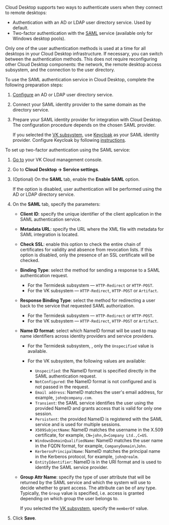 Cloud Desktop supports two ways to authenticate users when they connect to remote desktops:

- Authentication with an AD or LDAP user directory service. Used by default.
- Two-factor authentication with the [SAML](https://en.wikipedia.org/wiki/Security_Assertion_Markup_Language) service (available only for Windows desktop pools).

Only one of the user authentication methods is used at a time for all desktops in your Cloud Desktop infrastructure. If necessary, you can switch between the authentication methods. This does not require reconfiguring other Cloud Desktop components: the network, the remote desktop access subsystem, and the connection to the user directory.

To use the SAML authentication service in Cloud Desktop, complete the following preparation steps:

1. [Configure](../setup-ldap) an AD or LDAP user directory service.
1. Connect your SAML identity provider to the same domain as the directory service.
1. Prepare your SAML identity provider for integration with Cloud Desktop. The configuration procedure depends on the chosen SAML provider.

    <warn>

    If you selected the [VK subsystem](../setup-provider), use [Keycloak](https://www.keycloak.org) as your SAML identity provider. Configure Keycloak by following [instructions](../../../how-to-guides/keycloak).

    </warn>

To set up two-factor authentication using the SAML service:

1. [Go to](https://msk.cloud.vk.com/app/en) your VK Cloud management console.
1. Go to **Cloud Desktop → Service settings**.
1. (Optional) On the **SAML** tab, enable the **Enable SAML** option.

    If the option is disabled, user authentication will be performed using the AD or LDAP directory service.

1. On the **SAML** tab, specify the parameters:

    - **Client ID**: specify the unique identifier of the client application in the SAML authentication service.
    - **Metadata URL**: specify the URL where the XML file with metadata for SAML integration is located.
    - **Check SSL**: enable this option to check the entire chain of certificates for validity and absence from revocation lists. If this option is disabled, only the presence of an SSL certificate will be checked.
    - **Binding Type**: select the method for sending a response to a SAML authentication request.

      - For the Termidesk subsystem — `HTTP-Redirect` or `HTTP-POST`.
      - For the VK subsystem — `HTTP-Redirect`, `HTTP-POST` or `Artifact`.

    - **Response Binding Type**: select the method for redirecting a user back to the service that requested SAML authorization.

      - For the Termidesk subsystem — `HTTP-Redirect` or `HTTP-POST`.
      - For the VK subsystem — `HTTP-Redirect`, `HTTP-POST` or `Artifact`.

    - **Name ID format**: select which NameID format will be used to map name identifiers across identity providers and service providers.

      - For the Termidesk subsystem, , only the `Unspecified` value is available.
      - For the VK subsystem, the following values ​​are available:

        - `Unspecified`: the NameID format is specified directly in the SAML authentication request.
        - `NotConfigured`: the NameID format is not configured and is not passed in the request.
        - `Email address`: NameID matches the user's email address, for example, `john@company.com`.
        - `Transient`: the SAML service identifies the user using the provided NameID and grants access that is valid for only one session.
        - `Persistent`: the provided NameID is registered with the SAML service and is used for multiple sessions.
        - `X509SubjectName`: NameID matches the username in the X.509 certificate, for example, `CN=john,O=Company Ltd.,C=US`.
        - `WindowsDomainQualifiedName`: NameID matches the user name in the FQDN format, for example, `CompanyDomain\John`.
        - `KerberosPrincipalName`: NameID matches the principal name in the Kerberos protocol, for example, `john@realm`.
        - `EntityIdentifier`: NameID is in the URI format and is used to identify the SAML service provider.

    - **Group Attr Name**: specify the type of user attribute that will be returned by the SAML service and which the system will use to decide whether to grant access. The attribute can be of any type. Typically, the `Group` value is specified, i.e. access is granted depending on which group the user belongs to.

      <warn>

      If you selected the [VK subsystem](../setup-provider), specify the `memberOf` value.

      </warn>

1. Click **Save**.
